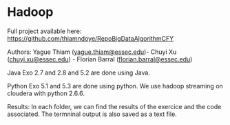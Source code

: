 # Hadoop

Full project available here: https://github.com/thiamndoye/RepoBigDataAlgorithmCFY 


Authors: Yague Thiam (yague.thiam@essec.edu)- Chuyi Xu (chuyi.xu@essec.edu) - Florian Barral (florian.barral@essec.edu)

Java
Exo 2.7 and 2.8 and 5.2 are done using Java.

Python
Exo 5.1 and 5.3 are done using python. We use hadoop streaming on cloudera with python 2.6.6.

Results:
In each folder, we can find the results of the exercice and the code associated. The termninal output is also saved as a text file.
